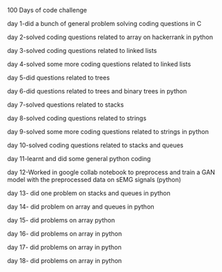 100 Days of code challenge

day 1-did a bunch of general problem solving coding questions in C

day 2-solved coding questions related to array on hackerrank in python

day 3-solved coding questions related to linked lists

day 4-solved some more coding questions related to linked lists

day 5-did questions related to trees

day 6-did questions related to trees and binary trees in python

day 7-solved questions related to stacks

day 8-solved coding questions related to strings

day 9-solved some more coding questions related to strings in python

day 10-solved  coding questions related to stacks and queues

day 11-learnt and did some general python coding

day 12-Worked in google collab notebook to preprocess and train a GAN model with the preprocessed data on sEMG signals (python)

day 13- did one problem on stacks and queues in python

day 14- did problem on array and queues in python

day 15- did problems on array  python

day 16- did problems on array in python

day 17- did problems on array in python

day 18- did problems on array in python